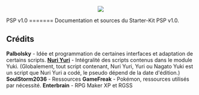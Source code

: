 <p align="center"><img src="http://img.xooimage.com/files80/7/3/5/logo-35e5a3d.png" /></p>
PSP v1.0
=======
Documentation et sources du Starter-Kit PSP v1.0.

## Crédits
<b>Palbolsky</b> - Idée et programmation de certaines interfaces et adaptation de certains scripts.
<b><a href="http://facebook.com/yuri.nyunyu">Nuri Yuri</a></b> - Intégralité des scripts contenus dans le module Yuki. (Globalement, tout script contenant, Nuri Yuri, Yuri ou Nagato Yuki est un script que Nuri Yuri a codé, le pseudo dépend de la date d'édition.)
<b>SoulStorm2036</b> - Ressources
<b>GameFreak</b> - Pokémon, ressources utilisés par nécessité.
<b>Enterbrain</b> - RPG Maker XP et RGSS
